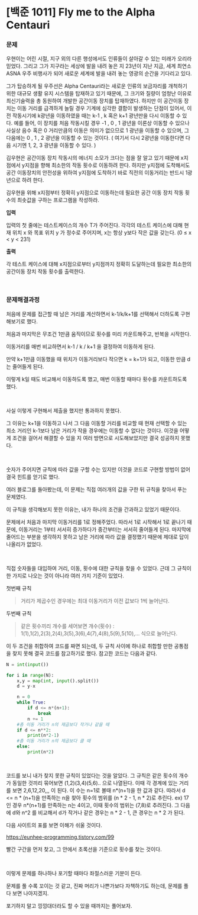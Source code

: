 # [백준 1011] Fly me to the Alpha Centauri

### 문제

우현이는 어린 시절, 지구 외의 다른 행성에서도 인류들이 살아갈 수 있는 미래가 오리라 믿었다. 그리고 그가 지구라는 세상에 발을 내려 놓은 지 23년이 지난 지금, 세계 최연소 ASNA 우주 비행사가 되어 새로운 세계에 발을 내려 놓는 영광의 순간을 기다리고 있다.

그가 탑승하게 될 우주선은 Alpha Centauri라는 새로운 인류의 보금자리를 개척하기 위한 대규모 생활 유지 시스템을 탑재하고 있기 때문에, 그 크기와 질량이 엄청난 이유로 최신기술력을 총 동원하여 개발한 공간이동 장치를 탑재하였다. 하지만 이 공간이동 장치는 이동 거리를 급격하게 늘릴 경우 기계에 심각한 결함이 발생하는 단점이 있어서, 이전 작동시기에 k광년을 이동하였을 때는 k-1 , k 혹은 k+1 광년만을 다시 이동할 수 있다. 예를 들어, 이 장치를 처음 작동시킬 경우 -1 , 0 , 1 광년을 이론상 이동할 수 있으나 사실상 음수 혹은 0 거리만큼의 이동은 의미가 없으므로 1 광년을 이동할 수 있으며, 그 다음에는 0 , 1 , 2 광년을 이동할 수 있는 것이다. ( 여기서 다시 2광년을 이동한다면 다음 시기엔 1, 2, 3 광년을 이동할 수 있다. )

김우현은 공간이동 장치 작동시의 에너지 소모가 크다는 점을 잘 알고 있기 때문에 x지점에서 y지점을 향해 최소한의 작동 횟수로 이동하려 한다. 하지만 y지점에 도착해서도 공간 이동장치의 안전성을 위하여 y지점에 도착하기 바로 직전의 이동거리는 반드시 1광년으로 하려 한다.

김우현을 위해 x지점부터 정확히 y지점으로 이동하는데 필요한 공간 이동 장치 작동 횟수의 최솟값을 구하는 프로그램을 작성하라.

**입력**

입력의 첫 줄에는 테스트케이스의 개수 T가 주어진다. 각각의 테스트 케이스에 대해 현재 위치 x 와 목표 위치 y 가 정수로 주어지며, x는 항상 y보다 작은 값을 갖는다. (0 ≤ x < y < 231)

**출력**

각 테스트 케이스에 대해 x지점으로부터 y지점까지 정확히 도달하는데 필요한 최소한의 공간이동 장치 작동 횟수를 출력한다.

</br>

### 문제해결과정

처음에 문제를 접근할 때 남은 거리를 계산하면서 k-1/k/k+1를 선택해서 더하도록 구현해보기로 했다.

처음과 마지막은 무조건 1만큼 움직이므로 횟수를 미리 카운트해주고,  반복을 시작한다.

이동거리를 매번 비교하면서 k-1 / k / k+1 을 결정하여 이동하게 된다.

만약 k+1만큼 이동했을 때 위치가 이동거리보다 작으면 k = k+1가 되고, 이동한 만큼 d는 줄어들게 된다.

이렇게 k일 때도 비교해서 이동하도록 했고, 매번 이동할 때마다 횟수를 카운트하도록 했다.

</br>

사실 이렇게 구현해서 제출을 했지만 통과하지 못했다.

그 이유는 k+1을 이동하고 나서 그 다음 이동할 거리를 비교할 때 현재 선택할 수 있는 최소 거리인 k-1보다 남은 거리가 작을 경우에는 이동할 수 없다는 것이다. 이것을 어떻게 조건을 걸어서 해결할 수 있을 지 여러 방면으로 시도해보았지만 결국 성공하지 못했다.

</br>

숫자가 주어지면 규칙에 따라 값을 구할 수는 있지만 이것을 코드로 구현할 방법이 없어 결국 힌트를 얻기로 했다.

여러 블로그를 돌아봤는데, 이 문제는 직접 여러개의 값을 구한 뒤 규칙을 찾아서 푸는 문제였다.

이 규칙을 생각해보지 못한 이유는, 내가 하나의 조건을 간과하고 있었기 때문이다.

문제에서 처음과 마지막 이동거리를 1로 정해주었다. 따라서 1로 시작해서 1로 끝나기 때문에, 이동거리는 1부터 서서히 증가하다가 중간부터는 서서히 줄어들게 된다. 마지막에 줄어드는 부분을 생각하지 못하고 남은 거리에 따라 값을 결정했기 때문에 제대로 답이 나올리가 없었다.

</br>

직접 숫자들을 대입하여 거리, 이동, 횟수에 대한 규칙을 찾을 수 있었다. 근데 그 규칙이 한 가지로 나오는 것이 아니라 여러 가지 기준이 있었다.

첫번째 규칙

> 거리가 제곱수인 경우에는 최대 이동거리가 이전 값보다 1씩 늘어난다.

두번째 규칙

> 같은 횟수끼리 개수를 세어보면 개수(횟수) : 1(1),1(2),2(3),2(4),3(5),3(6),4(7),4(8),5(9),5(10),... 식으로 늘어난다.

이 두 조건을 취합하여 코드를 짜면 되는데, 두 규칙 사이에 하나로 취합할 만한 공통점을 찾지 못해 결국 코드를 참고하기로 했다. 참고한 코드는 다음과 같다.

```python
N = int(input())

for i in range(N):
    x,y = map(int, input().split())
    d = y-x

    n = 0 
    while True: 
        if d <= n*(n+1): 
            break 
        n += 1 
    #총 이동 거리가 n의 제곱보다 작거나 같을 때 
    if d <= n**2: 
        print(n*2-1) 
    #총 이동 거리가 n의 제곱보다 클 때 
    else: 
        print(n*2)
```

</br>

코드를 보니 내가 찾지 못한 규칙이 있었다는 것을 알았다. 그 규칙은 같은 횟수의 개수가 동일한 것끼리 묶어보면 (1,2)(3,4)(5,6).. 으로 나열된다. 이때 각 경계에 있는 거리를 보면 2,6,12,20,,, 이 된다. 이 수는 n=1로 볼때 n*(n+1)을 한 값과 같다. 따라서 d <= n * (n+1)을 만족하는 n을 찾아 횟수의 범위를 (n * 2 - 1, n * 2)로 추린다. ex) 17인 경우 n*(n+1)를 만족하는 n는 4이고, 이때 횟수의 범위는 (7,8)로 추려진다. 그 다음에 d와 n^2 를 비교해서 d가 작거나 같은 경우는 n * 2 - 1, 큰 경우는 n * 2 가 된다.

다음 사이트의 표를 보면 이해가 쉬울 것이다.

https://eunhee-programming.tistory.com/99

빨간 구간을 먼저 찾고, 그 안에서 초록선을 기준으로 횟수를 찾는 것이다.

</br>

이렇게 문제를 하나하나 포기할 때마다 좌절스러운 기분이 든다.

문제를 풀 수록 꼬이는 것 같고, 진짜 머리가 나쁜가보다 자책하기도 하는데, 문제를 풀다 보면 나아지겠지.

포기하지 말고 낑낑대더라도 할 수 있을 때까지는 풀어보자.

